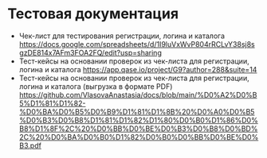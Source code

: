# Тестовая документация

- Чек-лист для тестирования регистрации, логина и каталога https://docs.google.com/spreadsheets/d/1I9luVxWvP804rRCLvY38sj8sgzDE814x7AFm3FOA2FQ/edit?usp=sharing
- Тест-кейсы на основании проверок из чек-листа для регистрации, логина и каталога https://app.qase.io/project/G9?author=288&suite=14
- Тест-кейсы на основании проверок из чек-листа для регистрации, логина и каталога (выгрузка в формате PDF) https://github.com/VlasovaAnastasia/docs/blob/main/%D0%A2%D0%B5%D1%81%D1%82-%D0%BA%D0%B5%D0%B9%D1%81%D1%8B%20%D0%A0%D0%B5%D0%B3%D0%B8%D1%81%D1%82%D1%80%D0%B0%D1%86%D0%B8%D1%8F%2C%20%D0%BB%D0%BE%D0%B3%D0%B8%D0%BD%2C%20%D0%BA%D0%B0%D1%82%D0%B0%D0%BB%D0%BE%D0%B3.pdf
